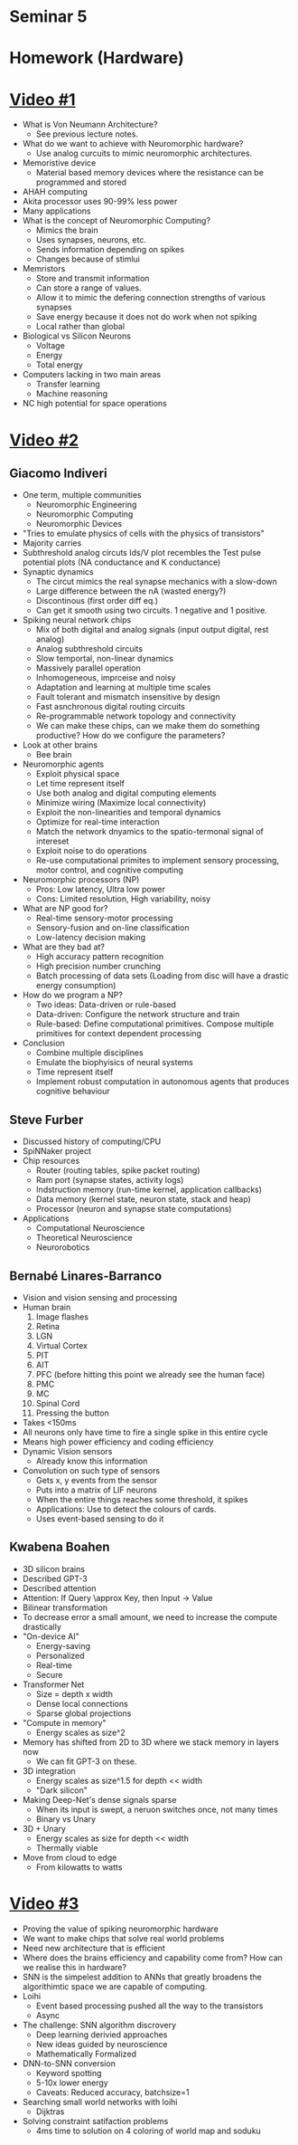 # Seminar 5

# Homework (Hardware)
# [Video #1](https://www.youtube.com/watch?v=u9pulFlavIM)
* What is Von Neumann Architecture?
	- See previous lecture notes.
* What do we want to achieve with Neuromorphic hardware?
	- Use analog curcuits to mimic neuromorphic architectures.
* Memoristive device
	- Material based memory devices where the resistance can be programmed and stored
* AHAH computing
* Akita processor uses 90-99% less power
* Many applications
* What is the concept of Neuromorphic Computing?
	- Mimics the brain
	- Uses synapses, neurons, etc.
	- Sends information depending on spikes
	- Changes because of stimlui
* Memristors
	- Store and transmit information
	- Can store a range of values.
	- Allow it to mimic the defering connection strengths of various synapses
	- Save energy because it does not do work when not spiking
	- Local rather than global
* Biological vs Silicon Neurons
	- Voltage
	- Energy
	- Total energy
* Computers lacking in two main areas
	- Transfer learning
	- Machine reasoning
* NC high potential for space operations

# [Video #2](https://tube.switch.ch/videos/db393d1d)
## Giacomo Indiveri
* One term, multiple communities
	- Neuromorphic Engineering
	- Neuromorphic Computing
	- Neuromorphic Devices
* "Tries to emulate physics of cells with the physics of transistors"
* Majority carries
* Subthreshold analog circuts Ids/V plot recembles the Test pulse potential plots (NA conductance and K conductance)
* Synaptic dynamics
	- The circut mimics the real synapse mechanics with a slow-down
	- Large difference between the nA (wasted energy?)
	- Discontinous (first order diff eq.)
	- Can get it smooth using two circuits. 1 negative and 1 positive.
* Spiking neural network chips
	- Mix of both digital and analog signals (input output digital, rest analog)
	- Analog subthreshold circuits
	- Slow temportal, non-linear dynamics
	- Massively parallel operation
	- Inhomogeneous, imprceise and noisy
	- Adaptation and learning at multiple time scales
	- Fault tolerant and mismatch insensitive by design
	- Fast asnchronous digital routing circuits
	- Re-programmable network topology and connectivity
	- We can make these chips, can we make them do something productive? How do we configure the parameters?
* Look at other brains
	- Bee brain
* Neuromorphic agents
	- Exploit physical space
	- Let time represent itself
	- Use both analog and digital computing elements
	- Minimize wiring (Maximize local connectivity)
	- Exploit the non-linearities and temporal dynamics
	- Optimize for real-time interaction
	- Match the network dnyamics to the spatio-termonal signal of intereset
	- Exploit noise to do operations
	- Re-use computational primites to implement sensory processing, motor control, and cognitive computing
* Neuromorphic processors (NP)
	- Pros: Low latency, Ultra low power
	- Cons: Limited resolution, High variability, noisy
* What are NP good for?
	- Real-time sensory-motor processing
	- Sensory-fusion and on-line classification
	- Low-latency decision making
* What are they bad at?
	- High accuracy pattern recognition
	- High precision number crunching
	- Batch processing of data sets (Loading from disc will have a drastic energy consumption)
* How do we program a NP?
	- Two ideas: Data-driven or rule-based
	- Data-driven: Configure the network structure and train
	- Rule-based: Define computational primitives. Compose multiple primitives for context dependent processing
* Conclusion
	- Combine multiple disciplines
	- Emulate the biophyisics of neural systems
	- Time represent itself
	- Implement robust computation in autonomous agents that produces cognitive behaviour

## Steve Furber
* Discussed history of computing/CPU
* SpiNNaker project
* Chip resources
	- Router (routing tables, spike packet routing)
	- Ram port (synapse states, activity logs)
	- Indstruction memory (run-time kernel, application callbacks)
	- Data memory (kernel state, neuron state, stack and heap)
	- Processor (neuron and synapse state computations)
* Applications
	- Computational Neuroscience
	- Theoretical Neuroscience
	- Neurorobotics

## Bernabé Linares-Barranco
* Vision and vision sensing and processing
* Human brain
	1. Image flashes
	2. Retina
	3. LGN
	3. Virtual Cortex
	4. PIT
	5. AIT
	6. PFC (before hitting this point we already see the human face)
	7. PMC
	8. MC
	9. Spinal Cord
	10. Pressing the button
* Takes <150ms
* All neurons only have time to fire a single spike in this entire cycle
* Means high power efficiency and coding efficiency
* Dynamic Vision sensors
	- Already know this information
* Convolution on such type of sensors
	- Gets x, y events from the sensor
	- Puts into a matrix of LIF neurons
	- When the entire things reaches some threshold, it spikes
	- Applications: Use to detect the colours of cards. 
	- Uses event-based sensing to do it

## Kwabena Boahen
* 3D silicon brains
* Described GPT-3
* Described attention
* Attention: If Query \approx Key, then Input -> Value
* Bilinear transformation
* To decrease error a small amount, we need to increase the compute drastically
* "On-device AI"
	- Energy-saving
	- Personalized
	- Real-time
	- Secure
* Transformer Net
	- Size = depth x width
	- Dense local connections
	- Sparse global projections
* "Compute in memory"
	- Energy scales as size^2
* Memory has shifted from 2D to 3D where we stack memory in layers now
	- We can fit GPT-3 on these.
* 3D integration
	- Energy scales as size^1.5 for depth << width
	- "Dark silicon"
* Making Deep-Net's dense signals sparse
	- When its input is swept, a neruon switches once, not many times
	- Binary vs Unary
* 3D + Unary
	- Energy scales as size for depth << width
	- Thermally viable
* Move from cloud to edge
	- From kilowatts to watts

# [Video #3](https://www.youtube.com/watch?v=jhQgElvtb1s)
* Proving the value of spiking neuromorphic hardware
* We want to make chips that solve real world problems
* Need new architecture that is efficient
* Where does the brains efficiency and capability come from? How can we realise this in hardware?
* SNN is the simpelest addition to ANNs that greatly broadens the algorithimtic space we are capable of computing.
* Loihi
	- Event based processing pushed all the way to the transistors
	- Async
* The challenge: SNN algorithm discrovery
	- Deep learning derivied approaches
	- New ideas guided by neuroscience
	- Mathematically Formalized
* DNN-to-SNN conversion
	- Keyword spotting
	- 5-10x lower energy
	- Caveats: Reduced accuracy, batchsize=1
* Searching small world networks with loihi
	- Dijktras
* Solving constraint satifaction problems
	- 4ms time to solution on 4 coloring of world map and soduku


